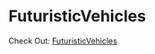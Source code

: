 # FuturisticVehicles

Check Out: [FuturisticVehicles]

[FuturisticVehicles]: https://futuristicvehicles.herokuapp.com/
